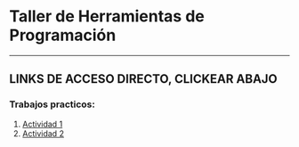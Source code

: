# Taller de Herramientas de Programación
---
## LINKS DE ACCESO DIRECTO, CLICKEAR ABAJO

### Trabajos practicos:
1. [Actividad 1](./src/actividad_1/)
2. [Actividad 2](./src/actividad_2/)
